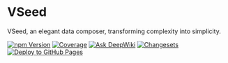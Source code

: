 # VSeed

VSeed, an elegant data composer, transforming complexity into simplicity.

[![npm Version](https://img.shields.io/npm/v/@visactor/vseed.svg)](https://www.npmjs.com/package/@visactor/vseed)
[![Coverage](https://img.shields.io/badge/Coverage-96.05%25-brightgreen.svg)](https://github.com/VisActor/VSeed/actions/workflows/coverage.yml)
[![Ask DeepWiki](https://deepwiki.com/badge.svg)](https://deepwiki.com/VisActor/VSeed)
[![Changesets](https://github.com/VisActor/VSeed/actions/workflows/changesets.yml/badge.svg)](https://github.com/VisActor/VSeed/actions/workflows/changesets.yml)
[![Deploy to GitHub Pages](https://github.com/VisActor/VSeed/actions/workflows/deploy.yml/badge.svg)](https://visactor.github.io/VSeed/)

